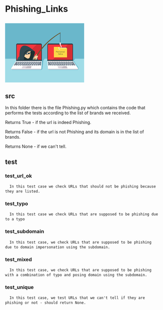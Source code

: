 
# Phishing_Links

##

![alt text](https://github.com/oz105/phishing_links/blob/main/img/img.png)

## src

In this folder there is the file Phishing.py which contains the code 
that performs the tests according to the list of brands we received.

Returns True - if the url is indeed Phishing.

Returns False - if the url is not Phishing and its domain is in the list of brands.

Returns None - if we can't tell.

## test

### test_url_ok
      
      In this test case we check URLs that should not be phishing because they are listed.

### test_typo

      In this test case we check URLs that are supposed to be phishing due to a typo

### test_subdomain
      
      In this test case, we check URLs that are supposed to be phishing due to domain impersonation using the subdomain.

### test_mixed
      
      In this test case, we check URLs that are supposed to be phishing with a combination of typo and posing domain using the subdomain.
      
### test_unique

      In this test case, we test URLs that we can't tell if they are phishing or not - should return None.
      
